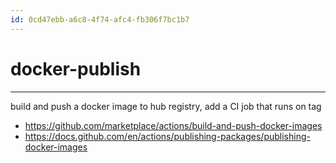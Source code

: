 ```yaml
---
id: 0cd47ebb-a6c8-4f74-afc4-fb306f7bc1b7
---
```


# docker-publish

<rat graph depth=1 />

---

build and push a docker image to hub registry, add a CI job that runs on tag

- https://github.com/marketplace/actions/build-and-push-docker-images
- https://docs.github.com/en/actions/publishing-packages/publishing-docker-images
